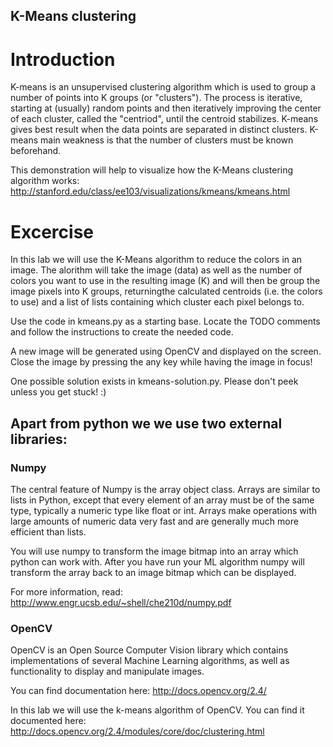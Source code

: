 
K-Means clustering
------------------

# Introduction

K-means is an unsupervised clustering algorithm which is used to group a number of points into
K groups (or "clusters"). The process is iterative, starting at (usually) random points and then
iteratively improving the center of each cluster, called the "centriod", until the centroid 
stabilizes. K-means gives best result when the data points are separated in distinct clusters.
K-means main weakness is that the number of clusters must be known beforehand.

This demonstration will help to visualize how the K-Means clustering algorithm works:
http://stanford.edu/class/ee103/visualizations/kmeans/kmeans.html

# Excercise

In this lab we will use the K-Means algorithm to reduce the colors in an image. The alorithm will
take the image (data) as well as the number of colors you want to use in the resulting image (K)
and will then be group the image pixels into K groups, returningthe calculated centroids 
(i.e. the colors to use) and a list of lists containing which cluster each pixel belongs to.

Use the code in kmeans.py as a starting base. Locate the TODO comments and follow the instructions
to create the needed code.

A new image will be generated using OpenCV and displayed on the screen. Close the image by
pressing the any key while having the image in focus!

One possible solution exists in kmeans-solution.py. Please don't peek unless you get stuck! :)

## Apart from python we we use two external libraries:

### Numpy

The central feature of Numpy is the array object class. Arrays are similar to lists in Python,
except that every element of an array must be of the same type, typically a numeric type like
float or int. Arrays make operations with large amounts of numeric data very fast and are
generally much more efficient than lists.

You will use numpy to transform the image bitmap into an array which python can work with.
After you have run your ML algorithm numpy will transform the array back to an image bitmap
which can be displayed.

For more information, read:
http://www.engr.ucsb.edu/~shell/che210d/numpy.pdf

### OpenCV

OpenCV is an Open Source Computer Vision library which contains implementations of several
Machine Learning algorithms, as well as functionality to display and manipulate images.

You can find documentation here:
http://docs.opencv.org/2.4/

In this lab we will use the k-means algorithm of OpenCV. You can find it documented here:
http://docs.opencv.org/2.4/modules/core/doc/clustering.html

